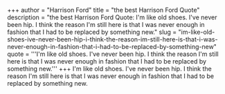 +++
author = "Harrison Ford"
title = "the best Harrison Ford Quote"
description = "the best Harrison Ford Quote: I'm like old shoes. I've never been hip. I think the reason I'm still here is that I was never enough in fashion that I had to be replaced by something new."
slug = "im-like-old-shoes-ive-never-been-hip-i-think-the-reason-im-still-here-is-that-i-was-never-enough-in-fashion-that-i-had-to-be-replaced-by-something-new"
quote = '''I'm like old shoes. I've never been hip. I think the reason I'm still here is that I was never enough in fashion that I had to be replaced by something new.'''
+++
I'm like old shoes. I've never been hip. I think the reason I'm still here is that I was never enough in fashion that I had to be replaced by something new.
